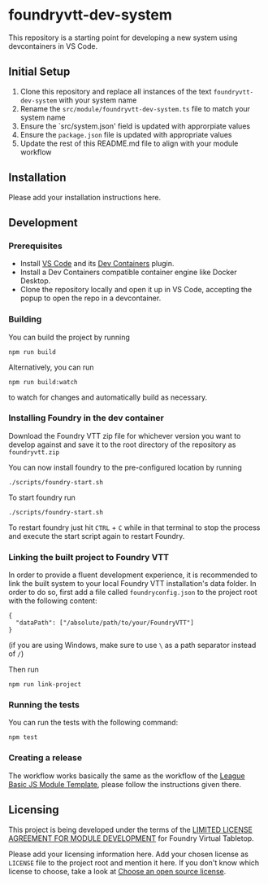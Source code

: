 # foundryvtt-dev-system

This repository is a starting point for developing a new system using
devcontainers in VS Code.  

## Initial Setup

1. Clone this repository and replace all instances of the text `foundryvtt-dev-system` with your system name
2. Rename the `src/module/foundryvtt-dev-system.ts` file to match your system name
3. Ensure the `src/system.json' field is updated with approrpiate values
4. Ensure the `package.json` file is updated with appropriate values 
5. Update the rest of this README.md file to align with your module workflow

## Installation

Please add your installation instructions here.

## Development

### Prerequisites

* Install [VS Code][3] and its [Dev Containers][4] plugin.
* Install a Dev Containers compatible container engine like Docker Desktop.
* Clone the repository locally and open it up in VS Code, accepting the popup
  to open the repo in a devcontainer.

### Building

You can build the project by running

```
npm run build
```

Alternatively, you can run

```
npm run build:watch
```

to watch for changes and automatically build as necessary.

### Installing Foundry in the dev container

Download the Foundry VTT zip file for whichever version you want to develop 
against and save it to the root directory of the repository as `foundryvtt.zip`

You can now install foundry to the pre-configured location by running

```
./scripts/foundry-start.sh
```

To start foundry run

```
./scripts/foundry-start.sh
```

To restart foundry just hit `CTRL` + `C` while in that terminal to stop the 
process and execute the start script again to restart Foundry.

### Linking the built project to Foundry VTT

In order to provide a fluent development experience, it is recommended to link
the built system to your local Foundry VTT installation's data folder. In
order to do so, first add a file called `foundryconfig.json` to the project root
with the following content:

```
{
  "dataPath": ["/absolute/path/to/your/FoundryVTT"]
}
```

(if you are using Windows, make sure to use `\` as a path separator instead of
`/`)

Then run

```
npm run link-project
```

### Running the tests

You can run the tests with the following command:

```
npm test
```

### Creating a release

The workflow works basically the same as the workflow of the [League Basic JS Module Template][1], please follow the
instructions given there.

## Licensing

This project is being developed under the terms of the
[LIMITED LICENSE AGREEMENT FOR MODULE DEVELOPMENT][2] for Foundry Virtual Tabletop.

Please add your licensing information here. Add your chosen license as
`LICENSE` file to the project root and mention it here.  If you don't know which
license to choose, take a look at [Choose an open source license][5].


<!-- Referenced Link Section -->
[1]: https://github.com/League-of-Foundry-Developers/FoundryVTT-Module-Template
[2]: https://foundryvtt.com/article/license/
[3]: https://code.visualstudio.com/download
[4]: https://marketplace.visualstudio.com/items?itemName=ms-vscode-remote.remote-containers
[5]: https://choosealicense.com/
